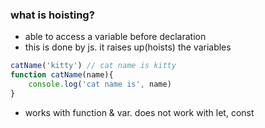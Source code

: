 ### what is hoisting?
- able to access a variable before declaration
- this is done by js. it raises up(hoists) the variables

```js
catName('kitty') // cat name is kitty
function catName(name){
    console.log('cat name is', name)
}
```
- works with function & var. does not work with let, const